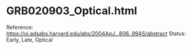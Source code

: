 # GRB020903_Optical.html

Reference: https://ui.adsabs.harvard.edu/abs/2004ApJ...606..994S/abstract
Status: Early, Late, Optical